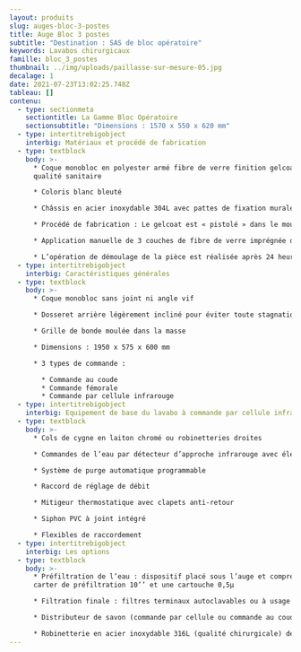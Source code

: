 ```yaml
---
layout: produits
slug: auges-bloc-3-postes
title: Auge Bloc 3 postes
subtitle: "Destination : SAS de bloc opératoire"
keywords: Lavabos chirurgicaux
famille: bloc_3_postes
thumbnail: ../img/uploads/paillasse-sur-mesure-05.jpg
decalage: 1
date: 2021-07-23T13:02:25.748Z
tableau: []
contenu:
  - type: sectionmeta
    sectiontitle: La Gamme Bloc Opératoire
    sectionsubtitle: "Dimensions : 1570 x 550 x 620 mm"
  - type: intertitrebigobject
    interbig: Matériaux et procédé de fabrication
  - type: textblock
    body: >-
      * Coque monobloc en polyester armé fibre de verre finition gelcoat de
      qualité sanitaire

      * Coloris blanc bleuté

      * Châssis en acier inoxydable 304L avec pattes de fixation murale

      * Procédé de fabrication : Le gelcoat est « pistolé » dans le moule, et non pas appliqué comme une peinture, ce qui garantit une résistance bien plus importante.

      * Application manuelle de 3 couches de fibre de verre imprégnée de résine écologique à faible teneur en styrène teintée dans la masse, pour une épaisseur finale de 4 mm

      * L’opération de démoulage de la pièce est réalisée après 24 heures.
  - type: intertitrebigobject
    interbig: Caractéristiques générales
  - type: textblock
    body: >-
      * Coque monobloc sans joint ni angle vif

      * Dosseret arrière légèrement incliné pour éviter toute stagnation de l’eau

      * Grille de bonde moulée dans la masse

      * Dimensions : 1950 x 575 x 600 mm

      * 3 types de commande :

        * Commande au coude
        * Commande fémorale
        * Commande par cellule infrarouge
  - type: intertitrebigobject
    interbig: Equipement de base du lavabo à commande par cellule infrarouge
  - type: textblock
    body: >-
      * Cols de cygne en laiton chromé ou robinetteries droites 

      * Commandes de l’eau par détecteur d’approche infrarouge avec électrovanne bistable 1/2" 6Vcc

      * Système de purge automatique programmable

      * Raccord de réglage de débit

      * Mitigeur thermostatique avec clapets anti-retour

      * Siphon PVC à joint intégré

      * Flexibles de raccordement
  - type: intertitrebigobject
    interbig: Les options
  - type: textblock
    body: >-
      * Préfiltration de l’eau : dispositif placé sous l’auge et comprenant un
      carter de préfiltration 10’’ et une cartouche 0,5µ

      * Filtration finale : filtres terminaux autoclavables ou à usage unique avec raccord rapide pour adaptation sur les cols de cygne

      * Distributeur de savon (commande par cellule ou commande au coude)

      * Robinetterie en acier inoxydable 316L (qualité chirurgicale) déclipsable et autoclavable.
---
```

